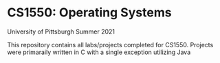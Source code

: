 # CS1550: Operating Systems
University of Pittsburgh
Summer 2021


This repository contains all labs/projects completed for CS1550. Projects were primaraily written in C with a single exception utilizing Java
